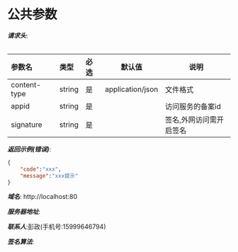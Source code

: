# 公共参数


***请求头***:
<Table ns="doc.request.header" encoding="markdown/table" column="name,type,required,default,description">

|参数名|类型|必选|默认值|说明|
|:----    |:---|:----- |-----   |-----   |
|content-type| string|是|application/json|文件格式|
|appid|string|是||访问服务的备案id|
|signature|string|是||签名,外网访问需开启签名|
</Table>


***返回示例(错误)***:
<Block ns="doc.example.response.error" encoding="markdown/code">
```json
{
    "code":"xxx",
    "message":"xxx提示"
}
```
</Block>

***域名***:
<Line id="host">http://localhost:80 </Line>

***服务器地址***:
<Block sn="server">

</Block>

***联系人***:<Line id="name">彭政</Line>(手机号:<Line id="phone">15999646794<Line>)

***签名算法***:
<Block>
</Block>